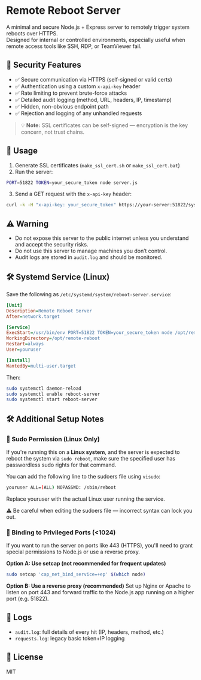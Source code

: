 # Remote Reboot Server

A minimal and secure Node.js + Express server to remotely trigger system reboots over HTTPS.  
Designed for internal or controlled environments, especially useful when remote access tools like SSH, RDP, or TeamViewer fail.

## 🔐 Security Features

- ✅ Secure communication via HTTPS (self-signed or valid certs)
- ✅ Authentication using a custom `x-api-key` header
- ✅ Rate limiting to prevent brute-force attacks
- ✅ Detailed audit logging (method, URL, headers, IP, timestamp)
- ✅ Hidden, non-obvious endpoint path
- ✅ Rejection and logging of any unhandled requests

> 💡 **Note:** SSL certificates can be self-signed — encryption is the key concern, not trust chains.

## 🚀 Usage

1. Generate SSL certificates (`make_ssl_cert.sh` or `make_ssl_cert.bat`)
2. Run the server:

```bash
PORT=51822 TOKEN=your_secure_token node server.js
```

3. Send a GET request with the `x-api-key` header:

```bash
curl -k -H "x-api-key: your_secure_token" https://your-server:51822/sys/hook/trigger-57829c4/
```

## ⚠️ Warning

- Do not expose this server to the public internet unless you understand and accept the security risks.
- Do not use this server to manage machines you don’t control.
- Audit logs are stored in `audit.log` and should be monitored.

## 🛠️ Systemd Service (Linux)

Save the following as `/etc/systemd/system/reboot-server.service`:

```ini
[Unit]
Description=Remote Reboot Server
After=network.target

[Service]
ExecStart=/usr/bin/env PORT=51822 TOKEN=your_secure_token node /opt/remote-reboot/server.js
WorkingDirectory=/opt/remote-reboot
Restart=always
User=youruser

[Install]
WantedBy=multi-user.target
```

Then:

```bash
sudo systemctl daemon-reload
sudo systemctl enable reboot-server
sudo systemctl start reboot-server
```

## 🛠️ Additional Setup Notes

### 🔐 Sudo Permission (Linux Only)

If you're running this on a **Linux system**, and the server is expected to reboot the system via `sudo reboot`, make sure the specified user has passwordless sudo rights for that command.

You can add the following line to the sudoers file using `visudo`:

```bash
youruser ALL=(ALL) NOPASSWD: /sbin/reboot
```

Replace youruser with the actual Linux user running the service.

⚠️ Be careful when editing the sudoers file — incorrect syntax can lock you out.

### 📡 Binding to Privileged Ports (<1024)

If you want to run the server on ports like 443 (HTTPS), you'll need to grant special permissions to Node.js or use a reverse proxy.

**Option A: Use setcap (not recommended for frequent updates)**

```bash
sudo setcap 'cap_net_bind_service=+ep' $(which node)
```

**Option B: Use a reverse proxy (recommended)**
Set up Nginx or Apache to listen on port 443 and forward traffic to the Node.js app running on a higher port (e.g. 51822).

## 📁 Logs

- `audit.log`: full details of every hit (IP, headers, method, etc.)
- `requests.log`: legacy basic token+IP logging

## 📄 License

MIT
